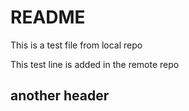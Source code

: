 # README

This is a test file from local repo

This test line is added in the remote repo

## another header 